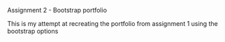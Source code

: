 Assignment 2 - Bootstrap portfolio

This is my attempt at recreating the portfolio from assignment 1 using the bootstrap options